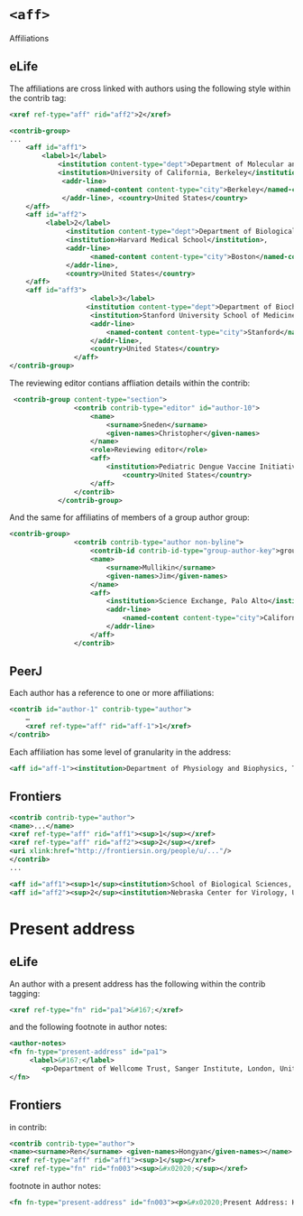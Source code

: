 # `<aff>`

Affiliations

## eLife

The affiliations are cross linked with authors using the following style within the contrib tag:

```xml
<xref ref-type="aff" rid="aff2">2</xref>
```


```xml
<contrib-group>
...
    <aff id="aff1">
        <label>1</label>
            <institution content-type="dept">Department of Molecular and Cell Biology</institution>, 
            <institution>University of California, Berkeley</institution>,
             <addr-line>
                   <named-content content-type="city">Berkeley</named-content>
             </addr-line>, <country>United States</country>
    </aff>
    <aff id="aff2">
         <label>2</label>
              <institution content-type="dept">Department of Biological Chemistry and Molecular Pharmacology</institution>,
              <institution>Harvard Medical School</institution>, 
              <addr-line>
                    <named-content content-type="city">Boston</named-content>
              </addr-line>,
              <country>United States</country>
    </aff>
    <aff id="aff3">
                    <label>3</label>
                   <institution content-type="dept">Department of Biochemistry</institution>,
                    <institution>Stanford University School of Medicine</institution>, 
                    <addr-line>
                        <named-content content-type="city">Stanford</named-content>
                    </addr-line>,
                    <country>United States</country>
                </aff>
</contrib-group>

```

The reviewing editor contians affliation details within the contrib:
```xml
 <contrib-group content-type="section">
                <contrib contrib-type="editor" id="author-10">
                    <name>
                        <surname>Sneden</surname>
                        <given-names>Christopher</given-names>
                    </name>
                    <role>Reviewing editor</role>
                    <aff>
                        <institution>Pediatric Dengue Vaccine Initiative</institution>,
                            <country>United States</country>
                    </aff>
                </contrib>
            </contrib-group>
```
And the same for affiliatins of members of a group author group:

```xml
<contrib-group>
                <contrib contrib-type="author non-byline">
                    <contrib-id contrib-id-type="group-author-key">group-author-id1</contrib-id>
                    <name>
                        <surname>Mullikin</surname>
                        <given-names>Jim</given-names>
                    </name>
                    <aff>
                        <institution>Science Exchange, Palo Alto</institution>,
                        <addr-line>
                            <named-content content-type="city">California</named-content>
                        </addr-line>
                    </aff>
                </contrib>
```

## PeerJ

Each author has a reference to one or more affiliations:
```xml
<contrib id="author-1" contrib-type="author">
    …
    <xref ref-type="aff" rid="aff-1">1</xref>
</contrib>
```

Each affiliation has some level of granularity in the address:
```xml
<aff id="aff-1"><institution>Department of Physiology and Biophysics, The Weill Cornell Medical College</institution>, <addr-line>New York, NY</addr-line>, <country>United States of America</country></aff>
```
## Frontiers

```xml
<contrib contrib-type="author">
<name>...</name>
<xref ref-type="aff" rid="aff1"><sup>1</sup></xref>
<xref ref-type="aff" rid="aff2"><sup>2</sup></xref>
<uri xlink:href="http://frontiersin.org/people/u/..."/>
</contrib>
...

<aff id="aff1"><sup>1</sup><institution>School of Biological Sciences, University of Nebraska-Lincoln</institution>, <addr-line>Lincoln, NE</addr-line>, <country>USA</country></aff>
<aff id="aff2"><sup>2</sup><institution>Nebraska Center for Virology, University of Nebraska-Lincoln</institution>, <addr-line>Lincoln, NE</addr-line>, <country>USA</country></aff>
```

# Present address

## eLife
An author with a present address has the following within the contrib tagging:

```xml
<xref ref-type="fn" rid="pa1">&#167;</xref>
```

and the following footnote in author notes:


```xml
<author-notes>
<fn fn-type="present-address" id="pa1">
     <label>&#167;</label>
        <p>Department of Wellcome Trust, Sanger Institute, London, United Kingdom</p>
</fn>
```

## Frontiers

in contrib:

```xml
<contrib contrib-type="author">
<name><surname>Ren</surname> <given-names>Hongyan</given-names></name>
<xref ref-type="aff" rid="aff1"><sup>1</sup></xref>
<xref ref-type="fn" rid="fn003"><sup>&#x02020;</sup></xref>
```

footnote in author notes:

```xml
<fn fn-type="present-address" id="fn003"><p>&#x02020;Present Address: Hongyan Ren, Shanghai Majorbio Bio-pharm Technology Co., Ltd., Shanghai, China</p></fn>
```


